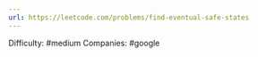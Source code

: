 ```yaml
---
url: https://leetcode.com/problems/find-eventual-safe-states
---
```


Difficulty: #medium
Companies: #google